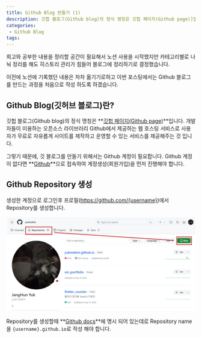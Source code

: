 ```yaml
---
title: Github Blog 만들기 (1)
description: 깃헙 블로그(Github blog)의 정식 명칭은 깃헙 페이지(Github page)]입니다. 개발자들이 이용하는 오픈소스 라이브러리 Github에서 제공하는 웹 호스팅 서비스로 사용자가 무료로 자유롭게 사이트를 제작하고 운영할 수 있는 서비스를 제공해주는 것 입니다.
categories:
 - Github Blog
tags:
---
```


회고와 공부한 내용을 정리할 공간이 필요해서 노션 사용을 시작했지만 카테고리별로 나눠 정리를 해도 히스토리 관리가 힘들어 블로그에 정리하기로 결정했습니다.

이전에 노션에 기록했던 내용은 차차 옮기기로하고 이번 포스팅에서는 Github 블로그를 만드는 과정을 처음으로 작성 하도록 하겠습니다.

## Github Blog(깃허브 블로그)란?

깃헙 블로그(Github blog)의 정식 명칭은 **[깃헙 페이지(Github page)](https://docs.github.com/ko/pages/quickstart)**입니다. 개발자들이 이용하는 오픈소스 라이브러리 Github에서 제공하는 웹 호스팅 서비스로 사용자가 무료로 자유롭게 사이트를 제작하고 운영할 수 있는 서비스를 제공해주는 것 입니다.

그렇기 때문에, 깃 블로그를 만들기 위해서는 Github 계정이 필요합니다. Github 계정이 없다면 **[Github](https://github.com/)**으로 접속하여 계정생성(회원가입)을 먼저 진행해야 합니다.

## Github Repository 생성
생성한 계정으로 로그인후 프로필(https://github.com/{username})에서 Repository를 생성합니다.

![Desktop Preview](/assets/images/post/gitblog/git-repository.png)

Repository를 생성할때 **[Github docs](https://docs.github.com/ko/pages/quickstart)**에 명시 되어 있는데로 Repository name을 `{username}.github.io`로 작성 해야 합니다.